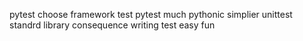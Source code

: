 pytest choose framework test pytest much pythonic simplier unittest standrd library consequence writing test easy fun